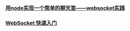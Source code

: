 ### [用node实现一个简单的聊天室——websocket实践](https://juejin.im/post/5b6d0142e51d45196350249c)
### [WebSocket 快速入门](https://juejin.im/post/5c0d0e466fb9a049f66beefe)

